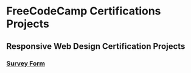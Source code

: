 # FreeCodeCamp Certifications Projects

## Responsive Web Design Certification Projects

### [Survey Form](https://alibaghbanice.github.io/FreeCodeCamp-Certifications-Projects/HTML/Survery-Form/index.html)
